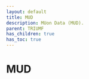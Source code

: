 ```yaml
---
layout: default
title: MUD
description: MUon Data (MUD).
parent: TRIUMF
has_children: true
has_toc: true
---
```


# MUD

